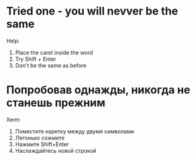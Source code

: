 Tried one - you will nevver be the same
=========================
Help:<br/>
1. Place the caret inside the word<br/>
2. Try Shift + Enter<br/>
3. Don't be the same as before<br/>

Попробовав однажды, никогда не станешь прежним
=========================
Хелп:<br/>
1. Поместите каретку между двумя символами<br/> 
2. Легонько сожмите<br/>
3. Нажмите Shift+Enter<br/>
4. Наслаждайтесь новой строкой
